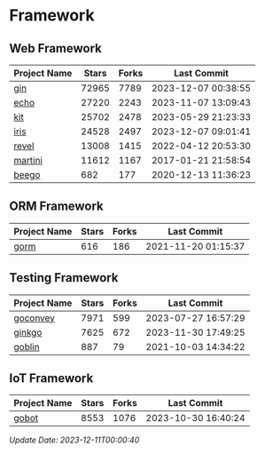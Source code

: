 # Framework

## Web Framework
| Project Name | Stars | Forks | Last Commit |
| ------------ | ----- | ----- | ----------- |
| [gin](https://github.com/gin-gonic/gin) | 72965 | 7789 | 2023-12-07 00:38:55 |
| [echo](https://github.com/labstack/echo) | 27220 | 2243 | 2023-11-07 13:09:43 |
| [kit](https://github.com/go-kit/kit) | 25702 | 2478 | 2023-05-29 21:23:33 |
| [iris](https://github.com/kataras/iris) | 24528 | 2497 | 2023-12-07 09:01:41 |
| [revel](https://github.com/revel/revel) | 13008 | 1415 | 2022-04-12 20:53:30 |
| [martini](https://github.com/go-martini/martini) | 11612 | 1167 | 2017-01-21 21:58:54 |
| [beego](https://github.com/astaxie/beego) | 682 | 177 | 2020-12-13 11:36:23 |

## ORM Framework
| Project Name | Stars | Forks | Last Commit |
| ------------ | ----- | ----- | ----------- |
| [gorm](https://github.com/jinzhu/gorm) | 616 | 186 | 2021-11-20 01:15:37 |

## Testing Framework
| Project Name | Stars | Forks | Last Commit |
| ------------ | ----- | ----- | ----------- |
| [goconvey](https://github.com/smartystreets/goconvey) | 7971 | 599 | 2023-07-27 16:57:29 |
| [ginkgo](https://github.com/onsi/ginkgo) | 7625 | 672 | 2023-11-30 17:49:25 |
| [goblin](https://github.com/franela/goblin) | 887 | 79 | 2021-10-03 14:34:22 |

## IoT Framework
| Project Name | Stars | Forks | Last Commit |
| ------------ | ----- | ----- | ----------- |
| [gobot](https://github.com/hybridgroup/gobot) | 8553 | 1076 | 2023-10-30 16:40:24 |

*Update Date: 2023-12-11T00:00:40*